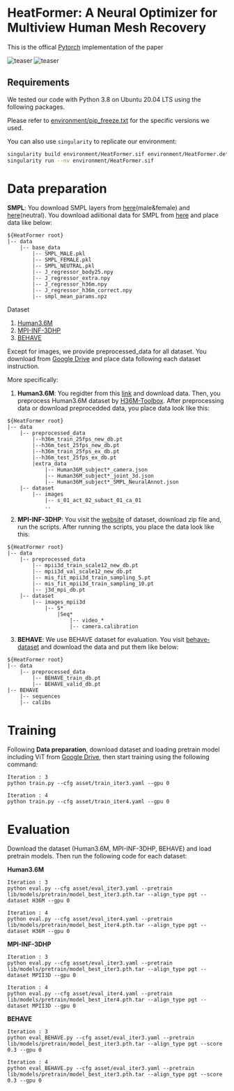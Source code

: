# HeatFormer: A Neural Optimizer for Multiview Human Mesh Recovery
This is the offical [Pytorch](https://pytorch.org/) implementation of the paper

![teaser](assets/images/teaser.png)
![teaser](assets/images/model.png)

## Requirements

We tested our code with Python 3.8 on Ubuntu 20.04 LTS using the following packages.

Please refer to [environment/pip_freeze.txt](environment/pip_freeze.txt) for the specific versions we used.

You can also use `singularity` to replicate our environment:
```bash
singularity build environment/HeatFormer.sif environment/HeatFormer.def
singularity run --nv environment/HeatFormer.sif
```

# Data preparation
**SMPL**: You download SMPL layers from [here](https://smpl.is.tue.mpg.de/)(male&female) and [here](https://smplify.is.tue.mpg.de/)(neutral). You download adiitional data for SMPL from [here]() and place data like below:

```
${HeatFormer root}
|-- data
    |-- base_data
        |-- SMPL_MALE.pkl
        |-- SMPL_FEMALE.pkl
        |-- SMPL_NEUTRAL.pkl
        |-- J_regressor_body25.npy
        |-- J_regressor_extra.npy
        |-- J_regressor_h36m.npy
        |-- J_regressor_h36m_correct.npy
        |-- smpl_mean_params.npz
```

Dataset
1. [Human3.6M](http://vision.imar.ro/human3.6m/description.php)
2. [MPI-INF-3DHP](http://gvv.mpi-inf.mpg.de/3dhp-dataset/)
3. [BEHAVE](https://virtualhumans.mpi-inf.mpg.de/behave/)

Except for images, we provide preprocessed_data for all dataset.
You download from [Google Drive]() and place data following each dataset instruction.

More specifically:
1. **Human3.6M**: You regidter from this [link](http://vision.imar.ro/human3.6m/description.php) and download data. Then, you preprocess Human3.6M dataset by [H36M-Toolbox](https://github.com/CHUNYUWANG/H36M-Toolbox). After preprocessing data or download preprocedded data, you place data look like this:

```
${HeatFormer root}
|-- data
    |-- preprocessed_data
        |--h36m_train_25fps_new_db.pt
        |--h36m_test_25fps_new_db.pt
        |--h36m_train_25fps_ex_db.pt
        |--h36m_test_25fps_ex_db.pt
        |extra_data
            |-- Human36M_subject*_camera.json
            |-- Human36M_subject*_joint_3d.json
            |-- Human36M_subject*_SMPL_NeuralAnnot.json
    |-- dataset
        |-- images
            |-- s_01_act_02_subact_01_ca_01
            ..
```

2. **MPI-INF-3DHP**: You visit the [website](http://gvv.mpi-inf.mpg.de/3dhp-dataset/) of dataset, download zip file and, run the scripts. After running the scripts, you place the data look like this:

```
${HeatFormer root}
|-- data
    |-- preprocessed_data
        |-- mpii3d_train_scale12_new_db.pt
        |-- mpii3d_val_scale12_new_db.pt
        |-- mis_fit_mpii3d_train_sampling_5.pt
        |-- mis_fit_mpii3d_train_sampling_10.pt
        |-- j3d_mpi_db.pt
    |-- dataset
        |-- images_mpii3d
            |-- S*
                |Seq*
                    |-- video_*
                    |-- camera.calibration
```

3. **BEHAVE**: We use BEHAVE dataset for evaluation. You visit [behave-dataset](https://github.com/xiexh20/behave-dataset) and download the data and put them like below:

```
${HeatFormer root}
|-- data
    |-- preprocessed_data
        |-- BEHAVE_train_db.pt
        |-- BEHAVE_valid_db.pt
|-- BEHAVE
    |-- sequences
    |-- calibs
```

# Training
Following **Data preparation**, download dataset and loading pretrain model including ViT from [Google Drive](), then start training using the following command:
```
Iteration : 3
python train.py --cfg asset/train_iter3.yaml --gpu 0

Iteration : 4
python train.py --cfg asset/train_iter4.yaml --gpu 0
```

# Evaluation
Download the dataset (Human3.6M, MPI-INF-3DHP, BEHAVE) and load pretrain models. Then run the following code for each dataset:

**Human3.6M**
```
Iteration : 3
python eval.py --cfg asset/eval_iter3.yaml --pretrain lib/models/pretrain/model_best_iter3.pth.tar --align_type pgt --dataset H36M --gpu 0

Iteration : 4
python eval.py --cfg asset/eval_iter4.yaml --pretrain lib/models/pretrain/model_best_iter4.pth.tar --align_type pgt --dataset H36M --gpu 0
```

**MPI-INF-3DHP**
```
Iteration : 3
python eval.py --cfg asset/eval_iter3.yaml --pretrain lib/models/pretrain/model_best_iter3.pth.tar --align_type pgt --dataset MPII3D --gpu 0

Iteration : 4
python eval.py --cfg asset/eval_iter4.yaml --pretrain lib/models/pretrain/model_best_iter4.pth.tar --align_type pgt --dataset MPII3D --gpu 0
```

**BEHAVE**
```
Iteration : 3
python eval_BEHAVE.py --cfg asset/eval_iter3.yaml --pretrain lib/models/pretrain/model_best_iter3.pth.tar --align_type pgt --score 0.3 --gpu 0

Iteration : 4
python eval_BEHAVE.py --cfg asset/eval_iter3.yaml --pretrain lib/models/pretrain/model_best_iter3.pth.tar --align_type pgt --score 0.3 --gpu 0
```